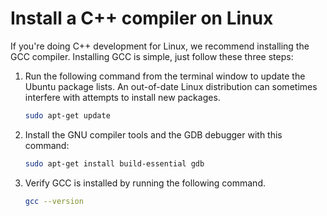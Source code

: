 
# Install a C++ compiler on Linux
If you're doing C++ development for Linux, we recommend installing the GCC compiler. Installing GCC is simple, just follow these three steps:

1. Run the following command from the terminal window to update the Ubuntu package lists. An out-of-date Linux distribution can sometimes interfere with attempts to install new packages.

    ```bash
    sudo apt-get update
    ```

2. Install the GNU compiler tools and the GDB debugger with this command:

    ```bash
    sudo apt-get install build-essential gdb

3. Verify GCC is installed by running the following command.

    ```bash
    gcc --version
    ```